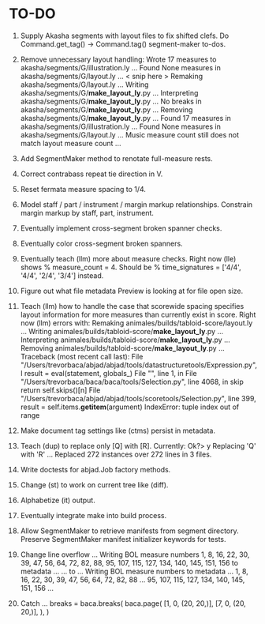 TO-DO
=====

1.  Supply Akasha segments with layout files to fix shifted clefs.
    Do Command.get_tag() -> Command.tag() segment-maker to-dos.

2.  Remove unnecessary layout handling:
    Wrote 17 measures to akasha/segments/G/illustration.ly ...
    Found None measures in akasha/segments/G/layout.ly ...
    < snip here >
    Remaking akasha/segments/G/layout.ly ...
    Writing akasha/segments/G/__make_layout_ly__.py ...
    Interpreting akasha/segments/G/__make_layout_ly__.py ...
    No breaks in akasha/segments/G/__make_layout_ly__.py ...
    Removing akasha/segments/G/__make_layout_ly__.py ...
    Found 17 measures in akasha/segments/G/illustration.ly ...
    Found None measures in akasha/segments/G/layout.ly ...
    Music measure count still does not match layout measure count ...

3.  Add SegmentMaker method to renotate full-measure rests.

4.  Correct contrabass repeat tie direction in V.

5.  Reset fermata measure spacing to 1/4.

6.  Model staff / part / instrument / margin markup relationships.
    Constrain margin markup by staff, part, instrument.

7.  Eventually implement cross-segment broken spanner checks.

8.  Eventually color cross-segment broken spanners.

9.  Eventually teach (llm) more about measure checks.
    Right now (lle) shows % measure_count = 4.
    Should be % time_signatures = ['4/4', '4/4', '2/4', '3/4'] instead.

10. Figure out what file metadata Preview is looking at for file open size.

11. Teach (llm) how to handle the case that scorewide spacing specifies
    layout information for more measures than currently exist in score.
    Right now (llm) errors with:
        Remaking animales/builds/tabloid-score/layout.ly ...
        Writing animales/builds/tabloid-score/__make_layout_ly__.py ...
        Interpreting animales/builds/tabloid-score/__make_layout_ly__.py ...
        Removing animales/builds/tabloid-score/__make_layout_ly__.py ...
        Traceback (most recent call last):
        File "/Users/trevorbaca/abjad/abjad/tools/datastructuretools/Expression.py", l
            result = eval(statement, globals_)
        File "<string>", line 1, in <module>
        File "/Users/trevorbaca/baca/baca/tools/Selection.py", line 4068, in skip
            return self.skips()[n]
        File "/Users/trevorbaca/abjad/abjad/tools/scoretools/Selection.py", line 399, 
            result = self.items.__getitem__(argument)
        IndexError: tuple index out of range

12. Make document tag settings like (ctms) persist in metadata.

13. Teach (dup) to replace only [Q] with [R].
    Currently:
    Ok?> y
    Replacing 'Q' with 'R' ...
    Replaced 272 instances over 272 lines in 3 files.

14. Write doctests for abjad.Job factory methods.

15. Change (st) to work on current tree like (diff).

16. Alphabetize (it) output.

17. Eventually integrate make into build process.

18. Allow SegmentMaker to retrieve manifests from segment directory.
    Preserve SegmentMaker manifest initializer keywords for tests.

19. Change line overflow ...
    Writing BOL measure numbers 1, 8, 16, 22, 30, 39, 47, 56, 64, 72, 82, 88, 95, 107, 115, 127, 134, 140, 145, 151, 156 to metadata ...
    ... to ...
    Writing BOL measure numbers to metadata ...
     1, 8, 16, 22, 30, 39, 47, 56, 64, 72, 82, 88 ...
     95, 107, 115, 127, 134, 140, 145, 151, 156 ...

20. Catch ...
    breaks = baca.breaks(
        baca.page(
            [1, 0, (20, 20,)],
            [7, 0, (20, 20,)],
            ),
        )
